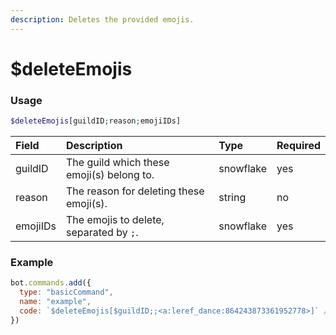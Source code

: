 ```yaml
---
description: Deletes the provided emojis.
---
```

# $deleteEmojis
### Usage
```php
$deleteEmojis[guildID;reason;emojiIDs]
```

| Field | Description | Type | Required |
| :--- | :--- | :--- | :--- |
| guildID | The guild which these emoji(s) belong to. | snowflake | yes |
| reason | The reason for deleting these emoji(s). | string | no |
| emojiIDs | The emojis to delete, separated by `;`. | snowflake | yes

### Example
```javascript
bot.commands.add({
  type: "basicCommand",
  name: "example",
  code: `$deleteEmojis[$guildID;;<a:leref_dance:864243873361952778>]` //Deletes the leref_dance emoji
})
```